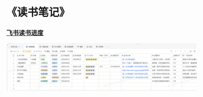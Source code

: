# 《读书笔记》



### [飞书读书进度](https://kko4njpl3u.feishu.cn/base/NLdYb12Ojarbdws8Vckc4A63nzb?from=from_copylink)


![1720275587878](images/feishu-yuedu.png)